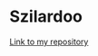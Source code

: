 # Szilardoo
[Link to my repository](https://github.com/Szilardoo/git-lesson-repository "Szilard's repository")
